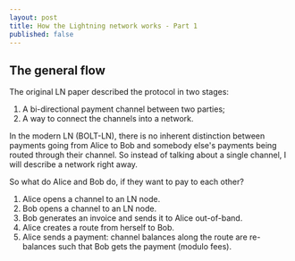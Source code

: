 ```yaml
---
layout: post
title: How the Lightning network works - Part 1
published: false
---
```


## The general flow

The original LN paper described the protocol in two stages:

1. A bi-directional payment channel between two parties;
1. A way to connect the channels into a network.

In the modern LN (BOLT-LN), there is no inherent distinction between payments going from Alice to Bob and somebody else's payments being routed through their channel.
So instead of talking about a single channel, I will describe a network right away.

So what do Alice and Bob do, if they want to pay to each other?

1. Alice opens a channel to an LN node.
1. Bob opens a channel to an LN node.
1. Bob generates an invoice and sends it to Alice out-of-band.
1. Alice creates a route from herself to Bob.
1. Alice sends a payment: channel balances along the route are re-balances such that Bob gets the payment (modulo fees).